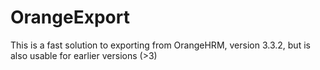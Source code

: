 # OrangeExport
This is a fast solution to exporting from OrangeHRM, version 3.3.2, but is also usable for earlier versions (>3)
